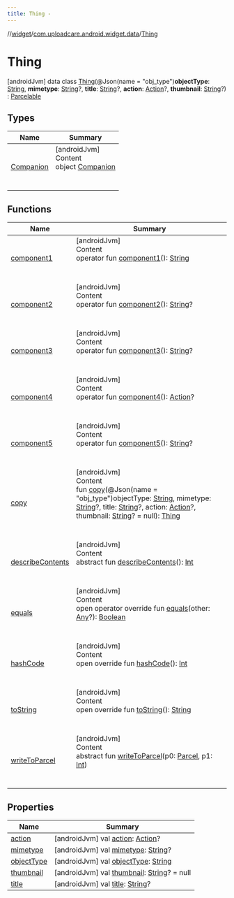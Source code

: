 ```yaml
---
title: Thing -
---
```

//[widget](../../index.md)/[com.uploadcare.android.widget.data](../index.md)/[Thing](index.md)



# Thing  
 [androidJvm] data class [Thing](index.md)(@Json(name = "obj_type")**objectType**: [String](https://kotlinlang.org/api/latest/jvm/stdlib/kotlin/-string/index.html), **mimetype**: [String](https://kotlinlang.org/api/latest/jvm/stdlib/kotlin/-string/index.html)?, **title**: [String](https://kotlinlang.org/api/latest/jvm/stdlib/kotlin/-string/index.html)?, **action**: [Action](../-action/index.md)?, **thumbnail**: [String](https://kotlinlang.org/api/latest/jvm/stdlib/kotlin/-string/index.html)?) : [Parcelable](https://developer.android.com/reference/kotlin/android/os/Parcelable.html)   


## Types  
  
|  Name|  Summary| 
|---|---|
| <a name="com.uploadcare.android.widget.data/Thing.Companion///PointingToDeclaration/"></a>[Companion](-companion/index.md)| <a name="com.uploadcare.android.widget.data/Thing.Companion///PointingToDeclaration/"></a>[androidJvm]  <br>Content  <br>object [Companion](-companion/index.md)  <br><br><br>


## Functions  
  
|  Name|  Summary| 
|---|---|
| <a name="com.uploadcare.android.widget.data/Thing/component1/#/PointingToDeclaration/"></a>[component1](component1.md)| <a name="com.uploadcare.android.widget.data/Thing/component1/#/PointingToDeclaration/"></a>[androidJvm]  <br>Content  <br>operator fun [component1](component1.md)(): [String](https://kotlinlang.org/api/latest/jvm/stdlib/kotlin/-string/index.html)  <br><br><br>
| <a name="com.uploadcare.android.widget.data/Thing/component2/#/PointingToDeclaration/"></a>[component2](component2.md)| <a name="com.uploadcare.android.widget.data/Thing/component2/#/PointingToDeclaration/"></a>[androidJvm]  <br>Content  <br>operator fun [component2](component2.md)(): [String](https://kotlinlang.org/api/latest/jvm/stdlib/kotlin/-string/index.html)?  <br><br><br>
| <a name="com.uploadcare.android.widget.data/Thing/component3/#/PointingToDeclaration/"></a>[component3](component3.md)| <a name="com.uploadcare.android.widget.data/Thing/component3/#/PointingToDeclaration/"></a>[androidJvm]  <br>Content  <br>operator fun [component3](component3.md)(): [String](https://kotlinlang.org/api/latest/jvm/stdlib/kotlin/-string/index.html)?  <br><br><br>
| <a name="com.uploadcare.android.widget.data/Thing/component4/#/PointingToDeclaration/"></a>[component4](component4.md)| <a name="com.uploadcare.android.widget.data/Thing/component4/#/PointingToDeclaration/"></a>[androidJvm]  <br>Content  <br>operator fun [component4](component4.md)(): [Action](../-action/index.md)?  <br><br><br>
| <a name="com.uploadcare.android.widget.data/Thing/component5/#/PointingToDeclaration/"></a>[component5](component5.md)| <a name="com.uploadcare.android.widget.data/Thing/component5/#/PointingToDeclaration/"></a>[androidJvm]  <br>Content  <br>operator fun [component5](component5.md)(): [String](https://kotlinlang.org/api/latest/jvm/stdlib/kotlin/-string/index.html)?  <br><br><br>
| <a name="com.uploadcare.android.widget.data/Thing/copy/#kotlin.String#kotlin.String?#kotlin.String?#com.uploadcare.android.widget.data.Action?#kotlin.String?/PointingToDeclaration/"></a>[copy](copy.md)| <a name="com.uploadcare.android.widget.data/Thing/copy/#kotlin.String#kotlin.String?#kotlin.String?#com.uploadcare.android.widget.data.Action?#kotlin.String?/PointingToDeclaration/"></a>[androidJvm]  <br>Content  <br>fun [copy](copy.md)(@Json(name = "obj_type")objectType: [String](https://kotlinlang.org/api/latest/jvm/stdlib/kotlin/-string/index.html), mimetype: [String](https://kotlinlang.org/api/latest/jvm/stdlib/kotlin/-string/index.html)?, title: [String](https://kotlinlang.org/api/latest/jvm/stdlib/kotlin/-string/index.html)?, action: [Action](../-action/index.md)?, thumbnail: [String](https://kotlinlang.org/api/latest/jvm/stdlib/kotlin/-string/index.html)? = null): [Thing](index.md)  <br><br><br>
| <a name="android.os/Parcelable/describeContents/#/PointingToDeclaration/"></a>[describeContents](../-social-sources-response/index.md#%5Bandroid.os%2FParcelable%2FdescribeContents%2F%23%2FPointingToDeclaration%2F%5D%2FFunctions%2F814613827)| <a name="android.os/Parcelable/describeContents/#/PointingToDeclaration/"></a>[androidJvm]  <br>Content  <br>abstract fun [describeContents](../-social-sources-response/index.md#%5Bandroid.os%2FParcelable%2FdescribeContents%2F%23%2FPointingToDeclaration%2F%5D%2FFunctions%2F814613827)(): [Int](https://kotlinlang.org/api/latest/jvm/stdlib/kotlin/-int/index.html)  <br><br><br>
| <a name="kotlin/Any/equals/#kotlin.Any?/PointingToDeclaration/"></a>[equals](../../com.uploadcare.android.widget.worker/-uploadcare-work-manager-initializer/index.md#%5Bkotlin%2FAny%2Fequals%2F%23kotlin.Any%3F%2FPointingToDeclaration%2F%5D%2FFunctions%2F814613827)| <a name="kotlin/Any/equals/#kotlin.Any?/PointingToDeclaration/"></a>[androidJvm]  <br>Content  <br>open operator override fun [equals](../../com.uploadcare.android.widget.worker/-uploadcare-work-manager-initializer/index.md#%5Bkotlin%2FAny%2Fequals%2F%23kotlin.Any%3F%2FPointingToDeclaration%2F%5D%2FFunctions%2F814613827)(other: [Any](https://kotlinlang.org/api/latest/jvm/stdlib/kotlin/-any/index.html)?): [Boolean](https://kotlinlang.org/api/latest/jvm/stdlib/kotlin/-boolean/index.html)  <br><br><br>
| <a name="kotlin/Any/hashCode/#/PointingToDeclaration/"></a>[hashCode](../../com.uploadcare.android.widget.worker/-uploadcare-work-manager-initializer/index.md#%5Bkotlin%2FAny%2FhashCode%2F%23%2FPointingToDeclaration%2F%5D%2FFunctions%2F814613827)| <a name="kotlin/Any/hashCode/#/PointingToDeclaration/"></a>[androidJvm]  <br>Content  <br>open override fun [hashCode](../../com.uploadcare.android.widget.worker/-uploadcare-work-manager-initializer/index.md#%5Bkotlin%2FAny%2FhashCode%2F%23%2FPointingToDeclaration%2F%5D%2FFunctions%2F814613827)(): [Int](https://kotlinlang.org/api/latest/jvm/stdlib/kotlin/-int/index.html)  <br><br><br>
| <a name="kotlin/Any/toString/#/PointingToDeclaration/"></a>[toString](../../com.uploadcare.android.widget.worker/-uploadcare-work-manager-initializer/index.md#%5Bkotlin%2FAny%2FtoString%2F%23%2FPointingToDeclaration%2F%5D%2FFunctions%2F814613827)| <a name="kotlin/Any/toString/#/PointingToDeclaration/"></a>[androidJvm]  <br>Content  <br>open override fun [toString](../../com.uploadcare.android.widget.worker/-uploadcare-work-manager-initializer/index.md#%5Bkotlin%2FAny%2FtoString%2F%23%2FPointingToDeclaration%2F%5D%2FFunctions%2F814613827)(): [String](https://kotlinlang.org/api/latest/jvm/stdlib/kotlin/-string/index.html)  <br><br><br>
| <a name="android.os/Parcelable/writeToParcel/#android.os.Parcel#kotlin.Int/PointingToDeclaration/"></a>[writeToParcel](../-social-sources-response/index.md#%5Bandroid.os%2FParcelable%2FwriteToParcel%2F%23android.os.Parcel%23kotlin.Int%2FPointingToDeclaration%2F%5D%2FFunctions%2F814613827)| <a name="android.os/Parcelable/writeToParcel/#android.os.Parcel#kotlin.Int/PointingToDeclaration/"></a>[androidJvm]  <br>Content  <br>abstract fun [writeToParcel](../-social-sources-response/index.md#%5Bandroid.os%2FParcelable%2FwriteToParcel%2F%23android.os.Parcel%23kotlin.Int%2FPointingToDeclaration%2F%5D%2FFunctions%2F814613827)(p0: [Parcel](https://developer.android.com/reference/kotlin/android/os/Parcel.html), p1: [Int](https://kotlinlang.org/api/latest/jvm/stdlib/kotlin/-int/index.html))  <br><br><br>


## Properties  
  
|  Name|  Summary| 
|---|---|
| <a name="com.uploadcare.android.widget.data/Thing/action/#/PointingToDeclaration/"></a>[action](action.md)| <a name="com.uploadcare.android.widget.data/Thing/action/#/PointingToDeclaration/"></a> [androidJvm] val [action](action.md): [Action](../-action/index.md)?   <br>
| <a name="com.uploadcare.android.widget.data/Thing/mimetype/#/PointingToDeclaration/"></a>[mimetype](mimetype.md)| <a name="com.uploadcare.android.widget.data/Thing/mimetype/#/PointingToDeclaration/"></a> [androidJvm] val [mimetype](mimetype.md): [String](https://kotlinlang.org/api/latest/jvm/stdlib/kotlin/-string/index.html)?   <br>
| <a name="com.uploadcare.android.widget.data/Thing/objectType/#/PointingToDeclaration/"></a>[objectType](object-type.md)| <a name="com.uploadcare.android.widget.data/Thing/objectType/#/PointingToDeclaration/"></a> [androidJvm] val [objectType](object-type.md): [String](https://kotlinlang.org/api/latest/jvm/stdlib/kotlin/-string/index.html)   <br>
| <a name="com.uploadcare.android.widget.data/Thing/thumbnail/#/PointingToDeclaration/"></a>[thumbnail](thumbnail.md)| <a name="com.uploadcare.android.widget.data/Thing/thumbnail/#/PointingToDeclaration/"></a> [androidJvm] val [thumbnail](thumbnail.md): [String](https://kotlinlang.org/api/latest/jvm/stdlib/kotlin/-string/index.html)? = null   <br>
| <a name="com.uploadcare.android.widget.data/Thing/title/#/PointingToDeclaration/"></a>[title](title.md)| <a name="com.uploadcare.android.widget.data/Thing/title/#/PointingToDeclaration/"></a> [androidJvm] val [title](title.md): [String](https://kotlinlang.org/api/latest/jvm/stdlib/kotlin/-string/index.html)?   <br>

